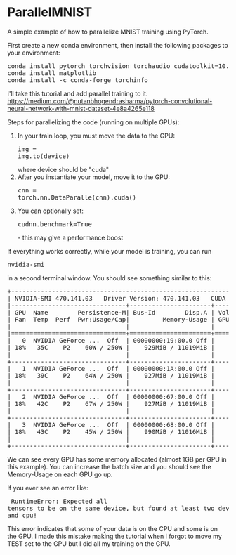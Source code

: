 # ParallelMNIST
A simple example of how to parallelize MNIST training using PyTorch.

First create a new conda environment, then install the following packages to your environment:

<pre>
conda install pytorch torchvision torchaudio cudatoolkit=10.2 -c pytorch
conda install matplotlib
conda install -c conda-forge torchinfo
</pre>

I'll take this tutorial and add parallel training to it.
https://medium.com/@nutanbhogendrasharma/pytorch-convolutional-neural-network-with-mnist-dataset-4e8a4265e118

Steps for parallelizing the code (running on multiple GPUs):
1) In your train loop, you must move the data to the GPU: <pre>img = img.to(device)</pre> where device should be "cuda"
2) After you instantiate your model, move it to the GPU: <pre>cnn = torch.nn.DataParalle(cnn).cuda()</pre>
3) You can optionally set: <pre>cudnn.benchmark=True</pre> - this may give a performance boost

If everything works correctly, while your model is training, you can run <pre>nvidia-smi</pre> in a second terminal window. You should see something similar to this:

<pre>
+-----------------------------------------------------------------------------+
| NVIDIA-SMI 470.141.03   Driver Version: 470.141.03   CUDA Version: 11.4     |
|-------------------------------+----------------------+----------------------+
| GPU  Name        Persistence-M| Bus-Id        Disp.A | Volatile Uncorr. ECC |
| Fan  Temp  Perf  Pwr:Usage/Cap|         Memory-Usage | GPU-Util  Compute M. |
|                               |                      |               MIG M. |
|===============================+======================+======================|
|   0  NVIDIA GeForce ...  Off  | 00000000:19:00.0 Off |                  N/A |
| 18%   35C    P2    60W / 250W |    929MiB / 11019MiB |      6%      Default |
|                               |                      |                  N/A |
+-------------------------------+----------------------+----------------------+
|   1  NVIDIA GeForce ...  Off  | 00000000:1A:00.0 Off |                  N/A |
| 18%   39C    P2    64W / 250W |    927MiB / 11019MiB |      4%      Default |
|                               |                      |                  N/A |
+-------------------------------+----------------------+----------------------+
|   2  NVIDIA GeForce ...  Off  | 00000000:67:00.0 Off |                  N/A |
| 18%   42C    P2    67W / 250W |    927MiB / 11019MiB |      4%      Default |
|                               |                      |                  N/A |
+-------------------------------+----------------------+----------------------+
|   3  NVIDIA GeForce ...  Off  | 00000000:68:00.0 Off |                  N/A |
| 18%   43C    P2    45W / 250W |    990MiB / 11016MiB |      4%      Default |
|                               |                      |                  N/A |
+-------------------------------+----------------------+----------------------+
</pre>

We can see every GPU has some memory allocated (almost 1GB per GPU in this example). You can increase the batch size and you should see the Memory-Usage on each GPU go up.

If you ever see an error like: <pre> RuntimeError: Expected all tensors to be on the same device, but found at least two devices, cuda:0 and cpu! </pre> This error indicates that some of your data is on the CPU and some is on the GPU. I made this mistake making the tutorial when I forgot to move my TEST set to the GPU but I did all my training on the GPU.
